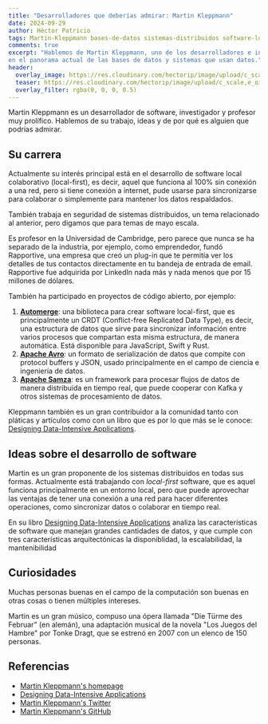 ```yaml
---
title: "Desarrolladores que deberías admirar: Martin Kleppmann"
date: 2024-09-29
author: Héctor Patricio
tags: Martin-Kleppmann bases-de-datos sistemas-distribuidos software-local-first
comments: true
excerpt: "Hablemos de Martin Kleppmann, uno de los desarrolladores e investigadores de software más influyentes
en el panorama actual de las bases de datos y sistemas que usan datos."
header:
  overlay_image: https://res.cloudinary.com/hectorip/image/upload/c_scale,e_oil_paint:30,w_1400/v1727612113/xavier-coiffic-us2QhEKqPlM-unsplash_cnoliq.jpg
  teaser: https://res.cloudinary.com/hectorip/image/upload/c_scale,e_oil_paint:30,w_1400/v1727612113/xavier-coiffic-us2QhEKqPlM-unsplash_cnoliq.jpg
  overlay_filter: rgba(0, 0, 0, 0.5)
---
```


Martin Kleppmann es un desarrollador de software, investigador y profesor muy prolífico.
Hablemos de su trabajo, ideas y de por qué es alguien que podrías admirar.

## Su carrera

Actualmente su interés principal está en el desarrollo de software local colaborativo (local-first), es decir,
aquel que funciona al 100% sin conexión a una red, pero si tiene conexión a internet, pude
usarse para sincronizarse para colaborar o simplemente para mantener los datos respaldados.

También trabaja en seguridad de sistemas distribuidos, un tema relacionado al anterior,
pero digamos que para temas de mayo escala.

Es profesor en la Universidad de Cambridge, pero parece que nunca se ha separado de la industria,
por ejemplo, como emprendedor, fundó Rapportive, una empresa que creó un plug-in que te permitía
ver los detalles de tus contactos directamente en tu bandeja de entrada de email. Rapportive fue
adquirida por LinkedIn nada más y nada menos que por 15 millones de dólares.

También ha participado en proyectos de código abierto, por ejemplo:

1. [**Automerge**](https://automerge.org/): una biblioteca para crear software local-first, que es principalmente 
un CRDT (Conflict-free Replicated Data Type), es decir, una estructura de datos que sirve para sincronizar
información entre varios procesos que compartan esta misma estructura, de manera automática. Está disponible
para JavaScript, Swift y Rust.
2. [**Apache Avro**](https://avro.apache.org/docs/): un formato de serialización de datos que compite con
protocol buffers y JSON, usado principalmente en el campo de ciencia e ingeniería de datos.
3. [**Apache Samza**](https://samza.apache.org/): es un framework para procesar flujos de datos 
de manera distribuida en tiempo real, que puede cooperar con Kafka y otros sistemas de procesamiento de datos.

Kleppmann también es un gran contribuidor a la comunidad tanto con pláticas y artículos como con un libro que
es por lo que más se le conoce: [Designing Data-Intensive Applications](https://dataintensive.net/).

## Ideas sobre el desarrollo de software

Martin es un gran proponente de los sistemas distribuidos en todas sus formas. Actualmente está trabajando
con _local-first_ software, que es aquel funciona principalmente en un entorno local, pero que puede 
aprovechar las ventajas de tener una conexión a una red para hacer diferentes operaciones,
como sincronizar datos o colaborar en tiempo real.

En su libro [Designing Data-Intensive Applications](https://dataintensive.net/) analiza las características
de software que manejan grandes cantidades de datos, y que cumple con tres características arquitectónicas
la disponiblidad, la escalabilidad, la mantenibilidad

## Curiosidades

Muchas personas buenas en el campo de la computación son buenas en otras cosas o tienen múltiples
intereses.

Martin es un gran músico, compuso una ópera llamada "Die Türme des Februar" (en alemán), una adaptación
musical de la novela "Los Juegos del Hambre" por Tonke Dragt, que se estrenó en 2007 con un elenco de
150 personas.

## Referencias

- [Martin Kleppmann's homepage](https://martin.kleppmann.com/)
- [Designing Data-Intensive Applications](https://dataintensive.net/)
- [Martin Kleppmann's Twitter](https://twitter.com/martinkl)
- [Martin Kleppmann's GitHub](https://github.com/mrkleppmann)
